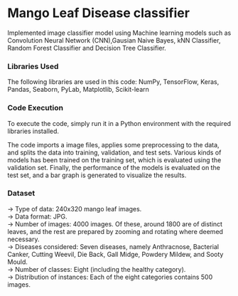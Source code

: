 # Mango Leaf Disease classifier

Implemented image classifier model using Machine learning models such as Convolution Neural Network (CNN),Gausian Naive Bayes, kNN Classifier, Random Forest Classifier and Decision Tree Classifier.

### Libraries Used 
The following libraries are used in this code:
NumPy, TensorFlow, Keras, Pandas, Seaborn, PyLab, Matplotlib, Scikit-learn

### Code Execution 
To execute the code, simply run it in a Python environment with the required libraries installed.

The code imports a image files, applies some preprocessing to the data, and splits the data into training, validation, and test sets. Various kinds of models has been trained on the training set, which is evaluated using the validation set. Finally, the performance of the models is evaluated on the test set, and a bar graph is generated to visualize the results.

### Dataset
 -> Type of data: 240x320 mango leaf images. <br>
 -> Data format: JPG. <br>
 -> Number of images: 4000 images. Of these, around 1800 are of distinct leaves, and the rest are prepared by zooming and rotating where deemed necessary.<br>
 -> Diseases considered: Seven diseases, namely Anthracnose, Bacterial Canker, Cutting Weevil, Die Back, Gall Midge, Powdery Mildew, and Sooty Mould.<br>
 -> Number of classes: Eight (including the healthy category).<br>
 -> Distribution of instances: Each of the eight categories contains 500 images.<br>

